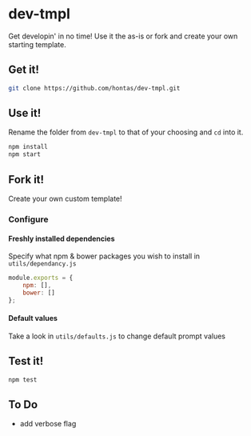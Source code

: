 dev-tmpl
========

Get developin' in no time!
Use it the as-is or fork and create your own starting template.

## Get it!

```sh
git clone https://github.com/hontas/dev-tmpl.git
```

## Use it!

Rename the folder from `dev-tmpl` to that of your choosing and `cd` into it.

```sh
npm install
npm start
```
## Fork it!

Create your own custom template!

### Configure

#### Freshly installed dependencies
Specify what npm & bower packages you wish to install in `utils/dependancy.js`

```js
module.exports = {
	npm: [],
	bower: []
};
```

#### Default values
Take a look in `utils/defaults.js` to change default prompt values

## Test it!

```sh
npm test
```

## To Do

- add verbose flag
